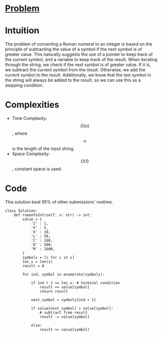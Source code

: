 # [Problem](https://leetcode.com/problems/roman-to-integer/description/)

# Intuition
The problem of converting a Roman numeral to an integer is based on the principle of subtracting the value of a symbol if the next symbol is of greater value. This naturally suggests the use of a pointer to keep track of the current symbol, and a variable to keep track of the result. When iterating through the string, we check if the next symbol is of greater value. If it is, we subtract the current symbol from the result. Otherwise, we add the current symbol to the result. Additionally, we know that the last symbol in the string will always be added to the result, so we can use this as a stopping condition. 

# Complexities
- Time Complexity: $$O(n)$$, where $$n$$ is the length of the input string.
- Space Complexity: $$O(1)$$, constant space is used.

# Code
This solution beat 95% of other submissions' runtime.

```
class Solution:
    def romanToInt(self, s: str) -> int:
        value = {
            'I' : 1,
            'V' : 5,
            'X' : 10,
            'L' : 50,
            'C' : 100,
            'D' : 500,
            'M' : 1000,
        }
        symbols = [c for c in s]
        len_s = len(s)
        result = 0
        
        for ind, symbol in enumerate(symbols):
            
            if ind + 1 == len_s: # terminal condition
                result += value[symbol]
                return result

            next_symbol = symbols[ind + 1]

            if value[next_symbol] > value[symbol]:
                # subtract from result
                result -= value[symbol]

            else:
                result += value[symbol]
```